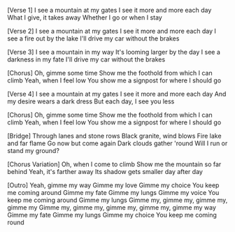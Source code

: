 [Verse 1]
I see a mountain at my gates
I see it more and more each day
What I give, it takes away
Whether I go or when I stay

[Verse 2]
I see a mountain at my gates
I see it more and more each day
I see a fire out by the lake
I'll drive my car without the brakes

[Verse 3]
I see a mountain in my way
It's looming larger by the day
I see a darkness in my fate
I'll drive my car without the brakes

[Chorus]
Oh, gimme some time
Show me the foothold from which I can climb
Yeah, when I feel low
You show me a signpost for where I should go

[Verse 4]
I see a mountain at my gates
I see it more and more each day
And my desire wears a dark dress
But each day, I see you less

[Chorus]
Oh, gimme some time
Show me the foothold from which I can climb
Yeah, when I feel low
You show me a signpost for where I should go

[Bridge]
Through lanes and stone rows
Black granite, wind blows
Fire lake and far flame
Go now but come again
Dark clouds gather 'round
Will I run or stand my ground?

[Chorus Variation]
Oh, when I come to climb
Show me the mountain so far behind
Yeah, it's farther away
Its shadow gets smaller day after day

[Outro]
Yeah, gimme my way
Gimme my love
Gimme my choice
You keep me coming around
Gimme my fate
Gimme my lungs
Gimme my voice
You keep me coming around
Gimme my lungs
Gimme my, gimme my, gimme my, gimme my
Gimme my, gimme my, gimme my, gimme my, gimme my way
Gimme my fate
Gimme my lungs
Gimme my choice
You keep me coming round
